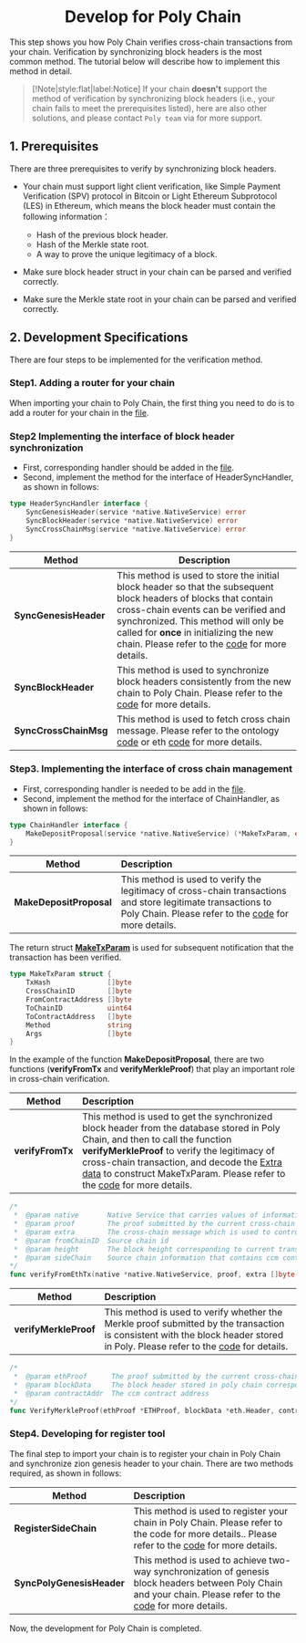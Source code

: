 <h1 align="center">Develop for Poly Chain</h1>


This step shows you how Poly Chain verifies cross-chain transactions from your chain. 
Verification by synchronizing block headers is the most common method.
The tutorial below will describe how to implement this method in detail.

> [!Note|style:flat|label:Notice]
> If your chain **doesn't** support the method of verification by synchronizing block headers (i.e., your chain fails to meet the prerequisites listed),
> here are also other solutions,
> and please contact `Poly team` via <a class="fab fa-discord" href= "https://discord.com/invite/y6MuEnq"></a> for more support.

## 1. Prerequisites

There are three prerequisites to verify by synchronizing block headers.

- Your chain must support light client verification, like Simple Payment Verification (SPV) protocol in Bitcoin or Light Ethereum Subprotocol (LES) in Ethereum, which means the block header must contain the following information：

  - Hash of the previous block header.
  - Hash of the Merkle state root.
  - A way to prove the unique legitimacy of a block.
  
- Make sure block header struct in your chain can be parsed and verified correctly.

- Make sure the Merkle state root in your chain can be parsed and verified correctly.


## 2. Development Specifications

There are four steps to be implemented for the verification method. 

### Step1. Adding a router for your chain

When importing your chain to Poly Chain, the first thing you need to do is to add a router for your chain in the [file](https://github.com/polynetwork/poly/blob/ea51f848c3b4284c046ca9bab527869846679640/native/service/utils/params.go#L43). 

### Step2 Implementing the interface of block header synchronization

- First, corresponding handler should be added in the [file](https://github.com/polynetwork/poly/blob/ea51f848c3b4284c046ca9bab527869846679640/native/service/header_sync/entrance.go#L62).
- Second, implement the method for the interface of HeaderSyncHandler, as shown in follows:

```go
type HeaderSyncHandler interface {
	SyncGenesisHeader(service *native.NativeService) error
	SyncBlockHeader(service *native.NativeService) error
	SyncCrossChainMsg(service *native.NativeService) error
}
```

| Method                  | Description                                                                                                                                                                                                                                                                                                                                                                                        |
|-------------------------|----------------------------------------------------------------------------------------------------------------------------------------------------------------------------------------------------------------------------------------------------------------------------------------------------------------------------------------------------------------------------------------------------|
| **SyncGenesisHeader**   | This method is used to store the initial block header so that the subsequent block headers of blocks that contain cross-chain events can be verified and synchronized. This method will only be called for **once** in initializing the new chain. Please refer to the [code](https://github.com/polynetwork/poly/blob/master/native/service/header_sync/eth/header_sync.go#L61) for more details. |
| **SyncBlockHeader**     | This method is used to synchronize block headers consistently from the new chain to Poly Chain. Please refer to the [code](https://github.com/polynetwork/poly/blob/master/native/service/header_sync/eth/header_sync.go#L99) for more details.                                                                                                                                                    |
| **SyncCrossChainMsg**   | This method is used to fetch cross chain message. Please refer to the ontology [code](https://github.com/polynetwork/poly/blob/ea51f848c3b4284c046ca9bab527869846679640/native/service/header_sync/ont/header_sync.go#L106) or eth [code](https://github.com/polynetwork/poly/blob/ea51f848c3b4284c046ca9bab527869846679640/native/service/header_sync/eth/header_sync.go#L216) for more details.  |


### Step3. Implementing the interface of cross chain management

- First, corresponding handler is needed to be add in the [file](https://github.com/polynetwork/poly/blob/ea51f848c3b4284c046ca9bab527869846679640/native/service/cross_chain_manager/entrance.go#L61).
- Second, implement the method for the interface of ChainHandler, as shown in follows:

```go
type ChainHandler interface {
	MakeDepositProposal(service *native.NativeService) (*MakeTxParam, error)
}
```

| Method                  | Description                                                                                                                                                                                                                                                                       |
|-------------------------|:----------------------------------------------------------------------------------------------------------------------------------------------------------------------------------------------------------------------------------------------------------------------------------|
| **MakeDepositProposal** | This method is used to verify the legitimacy of cross-chain transactions and store legitimate transactions to Poly Chain. Please refer to the [code](https://github.com/polynetwork/poly/blob/master/native/service/cross_chain_manager/eth/eth_handler.go#L34) for more details. |

The return struct [**MakeTxParam**](https://github.com/polynetwork/poly/blob/1e629995982e61930e962e84606998f15233c534/native/service/cross_chain_manager/common/param.go#L148) is used for subsequent notification that the transaction has been verified. 

```go
type MakeTxParam struct {
	TxHash              []byte
	CrossChainID        []byte
	FromContractAddress []byte
	ToChainID           uint64
	ToContractAddress   []byte
	Method              string
	Args                []byte
}
```

In the example of the function **MakeDepositProposal**, there are two functions (**verifyFromTx** and **verifyMerkleProof**) that play an important role in cross-chain verification.

| Method            | Description                                                                                                                                                                                                                                                                                                                                                                                                                                                                                                                                                                                   |
|-------------------|:----------------------------------------------------------------------------------------------------------------------------------------------------------------------------------------------------------------------------------------------------------------------------------------------------------------------------------------------------------------------------------------------------------------------------------------------------------------------------------------------------------------------------------------------------------------------------------------------|
| **verifyFromTx**  | This method is used to get the synchronized block header from the database stored in Poly Chain, and then to call the function **verifyMerkleProof** to verify the legitimacy of cross-chain transaction, and decode the [Extra data](https://github.com/polynetwork/poly/blob/ea51f848c3b4284c046ca9bab527869846679640/native/service/cross_chain_manager/common/param.go#L68) to construct MakeTxParam. Please refer to the [code](https://github.com/polynetwork/poly/blob/4323af5cfcd2a3277653d5bdc4db015cd9755fee/native/service/cross_chain_manager/eth/utils.go#L41) for more details. |

```go
/*  
 *  @param native       Native Service that carries values of information of cross-chain events     
 *  @param proof        The proof submitted by the current cross-chain transaction      
 *  @param extra        The cross-chain message which is used to contruct MakeTxParam 
 *  @param fromChainID  Source chain id
 *  @param height       The block height corresponding to current transaction event
 *  @param sideChain    Source chain information that contains ccm contract address
*/
func verifyFromEthTx(native *native.NativeService, proof, extra []byte, fromChainID uint64, height uint32, sideChain *cmanager.SideChain) (*scom.MakeTxParam, error) 
```

| Method                | Description                                                                                                                                                                                                                                                                                                            |
|-----------------------|:-----------------------------------------------------------------------------------------------------------------------------------------------------------------------------------------------------------------------------------------------------------------------------------------------------------------------|
| **verifyMerkleProof** | This method is used to verify whether the Merkle proof submitted by the transaction is consistent with the block header stored in Poly. Please refer to the [code](https://github.com/polynetwork/poly/blob/4323af5cfcd2a3277653d5bdc4db015cd9755fee/native/service/cross_chain_manager/eth/utils.go#L88) for details. |

```go
/*  
 *  @param ethProof      The proof submitted by the current cross-chain transaction 
 *  @param blockData     The block header stored in poly chain corresponding to current transaction event      
 *  @param contractAddr  The ccm contract address
*/
func VerifyMerkleProof(ethProof *ETHProof, blockData *eth.Header, contractAddr []byte) ([]byte, error) 
```

### Step4. Developing for register tool

The final step to import your chain is to register your chain in Poly Chain and synchronize zion genesis header to your chain. 
There are two methods required, as shown in follows:

| Method                    | Description                                                                                                                                                                                                                                                        |
|---------------------------|:-------------------------------------------------------------------------------------------------------------------------------------------------------------------------------------------------------------------------------------------------------------------|
| **RegisterSideChain**     | This method is used to register your chain in Poly Chain. Please refer to the code for more details.. Please refer to the [code](https://github.com/polynetwork/poly-io-test/blob/035b7fadee297e6e1b5a0b3dcde80f22442d8fb1/cmd/tools/run.go#L1765) for more details. |
| **SyncPolyGenesisHeader** | This method is used to achieve two-way synchronization of genesis block headers between Poly Chain and your chain. Please refer to the [code](https://github.com/polynetwork/poly-io-test/blob/master/cmd/tools/run.go#L607) for more details.                      |

Now, the development for Poly Chain is completed.
